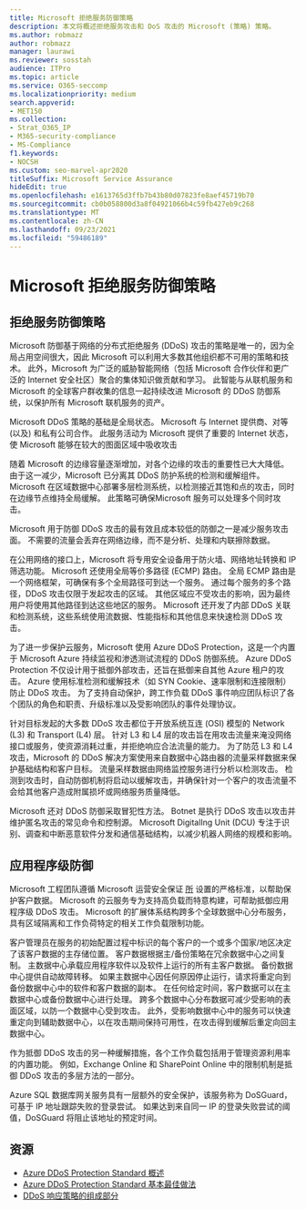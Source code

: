 ```yaml
---
title: Microsoft 拒绝服务防御策略
description: 本文将概述拒绝服务攻击和 DoS 攻击的 Microsoft (策略) 策略。
ms.author: robmazz
author: robmazz
manager: laurawi
ms.reviewer: sosstah
audience: ITPro
ms.topic: article
ms.service: O365-seccomp
ms.localizationpriority: medium
search.appverid:
- MET150
ms.collection:
- Strat_O365_IP
- M365-security-compliance
- MS-Compliance
f1.keywords:
- NOCSH
ms.custom: seo-marvel-apr2020
titleSuffix: Microsoft Service Assurance
hideEdit: true
ms.openlocfilehash: e1613765d3ffb7b43b80d07823fe8aef45719b70
ms.sourcegitcommit: cb0b058800d3a8f04921066b4c59fb427eb9c268
ms.translationtype: MT
ms.contentlocale: zh-CN
ms.lasthandoff: 09/23/2021
ms.locfileid: "59486189"
---
```

# <a name="microsoft-denial-of-service-defense-strategy"></a>Microsoft 拒绝服务防御策略

## <a name="denial-of-service-defense-strategy"></a>拒绝服务防御策略

Microsoft 防御基于网络的分布式拒绝服务 (DDoS) 攻击的策略是唯一的，因为全局占用空间很大，因此 Microsoft 可以利用大多数其他组织都不可用的策略和技术。 此外，Microsoft 为广泛的威胁智能网络（包括 Microsoft 合作伙伴和更广泛的 Internet 安全社区）聚合的集体知识做贡献和学习。 此智能与从联机服务和 Microsoft 的全球客户群收集的信息一起持续改进 Microsoft 的 DDoS 防御系统，以保护所有 Microsoft 联机服务的资产。

Microsoft DDoS 策略的基础是全局状态。 Microsoft 与 Internet 提供商、对等 (以及) 和私有公司合作。 此服务活动为 Microsoft 提供了重要的 Internet 状态，使 Microsoft 能够在较大的图面区域中吸收攻击

随着 Microsoft 的边缘容量逐渐增加，对各个边缘的攻击的重要性已大大降低。 由于这一减少，Microsoft 已分离其 DDoS 防护系统的检测和缓解组件。 Microsoft 在区域数据中心部署多层检测系统，以检测接近其饱和点的攻击，同时在边缘节点维持全局缓解。 此策略可确保Microsoft 服务可以处理多个同时攻击。

Microsoft 用于防御 DDoS 攻击的最有效且成本较低的防御之一是减少服务攻击面。 不需要的流量会丢弃在网络边缘，而不是分析、处理和内联擦除数据。

在公用网络的接口上，Microsoft 将专用安全设备用于防火墙、网络地址转换和 IP 筛选功能。 Microsoft 还使用全局等价多路径 (ECMP) 路由。 全局 ECMP 路由是一个网络框架，可确保有多个全局路径可到达一个服务。 通过每个服务的多个路径，DDoS 攻击仅限于发起攻击的区域。 其他区域应不受攻击的影响，因为最终用户将使用其他路径到达这些地区的服务。 Microsoft 还开发了内部 DDoS 关联和检测系统，这些系统使用流数据、性能指标和其他信息来快速检测 DDoS 攻击。

为了进一步保护云服务，Microsoft 使用 Azure DDoS Protection，这是一个内置于 Microsoft Azure 持续监视和渗透测试流程的 DDoS 防御系统。 Azure DDoS Protection 不仅设计用于抵御外部攻击，还旨在抵御来自其他 Azure 租户的攻击。 Azure 使用标准检测和缓解技术（如 SYN Cookie、速率限制和连接限制）防止 DDoS 攻击。 为了支持自动保护，跨工作负载 DDoS 事件响应团队标识了各个团队的角色和职责、升级标准以及受影响团队的事件处理协议。

针对目标发起的大多数 DDoS 攻击都位于开放系统互连 (OSI) 模型的 Network (L3) 和 Transport [](/windows-hardware/drivers/network/windows-network-architecture-and-the-osi-model) (L4) 层。 针对 L3 和 L4 层的攻击旨在用攻击流量来淹没网络接口或服务，使资源消耗过重，并拒绝响应合法流量的能力。 为了防范 L3 和 L4 攻击，Microsoft 的 DDoS 解决方案使用来自数据中心路由器的流量采样数据来保护基础结构和客户目标。 流量采样数据由网络监控服务进行分析以检测攻击。 检测到攻击时，自动防御机制将启动以缓解攻击，并确保针对一个客户的攻击流量不会给其他客户造成附属损坏或网络服务质量降低。

Microsoft 还对 DDoS 防御采取冒犯性方法。 Botnet 是执行 DDoS 攻击以攻击并维护匿名攻击的常见命令和控制源。 Microsoft DigitalIng Unit (DCU) 专注于识别、调查和中断恶意软件分发和通信基础结构，以减少机器人网络的规模和影响。

## <a name="application-level-defenses"></a>应用程序级防御

Microsoft 工程团队遵循 Microsoft 运营安全保证 [所](https://www.microsoft.com/SDL/OperationalSecurityAssurance) 设置的严格标准，以帮助保护客户数据。 Microsoft 的云服务专为支持高负载而特意构建，可帮助抵御应用程序级 DDoS 攻击。 Microsoft 的扩展体系结构跨多个全球数据中心分布服务，具有区域隔离和工作负荷特定的相关工作负载限制功能。

客户管理员在服务的初始配置过程中标识的每个客户的一个或多个国家/地区决定了该客户数据的主存储位置。 客户数据根据主/备份策略在冗余数据中心之间复制。 主数据中心承载应用程序软件以及软件上运行的所有主客户数据。 备份数据中心提供自动故障转移。 如果主数据中心因任何原因停止运行，请求将重定向到备份数据中心中的软件和客户数据的副本。 在任何给定时间，客户数据可以在主数据中心或备份数据中心进行处理。 跨多个数据中心分布数据可减少受影响的表面区域，以防一个数据中心受到攻击。 此外，受影响数据中心中的服务可以快速重定向到辅助数据中心，以在攻击期间保持可用性，在攻击得到缓解后重定向回主数据中心。

作为抵御 DDoS 攻击的另一种缓解措施，各个工作负载包括用于管理资源利用率的内置功能。 例如，Exchange Online 和 SharePoint Online 中的限制机制是抵御 DDoS 攻击的多层方法的一部分。

Azure SQL 数据库网关服务具有一层额外的安全保护，该服务称为 DoSGuard，可基于 IP 地址跟踪失败的登录尝试。 如果达到来自同一 IP 的登录失败尝试的阈值，DoSGuard 将阻止该地址的预定时间。

## <a name="resources"></a>资源

- [Azure DDoS Protection Standard 概述](/azure/ddos-protection/ddos-protection-overview)
- [Azure DDoS Protection Standard 基本最佳做法](/azure/ddos-protection/fundamental-best-practices)
- [DDoS 响应策略的组成部分](/azure/ddos-protection/ddos-response-strategy)
